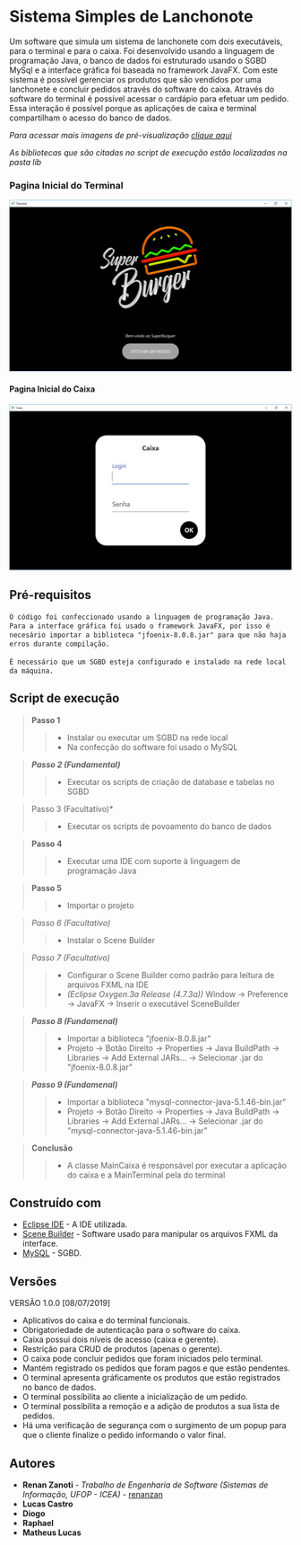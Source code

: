 # Sistema Simples de Lanchonote
Um software que simula um sistema de lanchonete com dois executáveis, para o terminal e para o caixa. Foi desenvolvido usando a linguagem de programação Java, o banco de dados foi estruturado usando o SGBD MySql e a interface gráfica foi baseada no framework JavaFX.
Com este sistema é possível gerenciar os produtos que são vendidos por uma lanchonete e concluir pedidos através do software do caixa. Através do software do terminal é possível acessar o cardápio para efetuar um pedido. Essa interação é possível porque as aplicações de caixa e terminal compartilham o acesso do banco de dados.

*Para acessar mais imagens de pré-visualização [clique aqui](https://github.com/renanzan/Java_JavaFX_BD_Sistema_de_Lanchonete_Simples/tree/master/preview)*

*As bibliotecas que são citadas no script de execução estão localizadas na pasta lib*

### Pagina Inicial do Terminal
![](preview/img_terminal_1.png)

#### Pagina Inicial do Caixa
![](preview/img_caixa_1.png)


## Pré-requisitos
```
O código foi confeccionado usando a linguagem de programação Java. Para a interface gráfica foi usado o framework JavaFX, por isso é necesário importar a biblioteca "jfoenix-8.0.8.jar" para que não haja erros durante compilação.

É necessário que um SGBD esteja configurado e instalado na rede local da máquina.
```

## Script de execução
> **Passo 1**
>> * Instalar ou executar um SGBD na rede local <br>
>> * Na confecção do software foi usado o MySQL <br>

> ***Passo 2 (Fundamental)*** <br>
>> * Executar os scripts de criação de database e tabelas no SGBD <br>

> Passo 3 (Facultativo)* <br>
>> * Executar os scripts de povoamento do banco de dados <br>

> **Passo 4** <br>
>> * Executar uma IDE com suporte à linguagem de programação Java <br>

> **Passo 5** <br>
>> * Importar o projeto <br>

> *Passo 6 (Facultativo)* <br>
>> * Instalar o Scene Builder <br>

> *Passo 7 (Facultativo)* <br>
>> * Configurar o Scene Builder como padrão para leitura de arquivos FXML na IDE <br>
>> * *(Eclipse Oxygen.3a Release (4.7.3a))* Window -> Preference -> JavaFX -> Inserir o executável SceneBuilder <br>

> ***Passo 8 (Fundamenal)*** <br>
>> * Importar a biblioteca "jfoenix-8.0.8.jar" <br>
>> * Projeto -> Botão Direito -> Properties -> Java BuildPath -> Libraries -> Add External JARs... -> Selecionar .jar do "jfoenix-8.0.8.jar"  <br>

> ***Passo 9 (Fundamenal)*** <br>
>> * Importar a biblioteca "mysql-connector-java-5.1.46-bin.jar" <br>
>> * Projeto -> Botão Direito -> Properties -> Java BuildPath -> Libraries -> Add External JARs... -> Selecionar .jar do "mysql-connector-java-5.1.46-bin.jar" <br>

> **Conclusão** <br>
>> * A classe MainCaixa é responsável por executar a aplicação do caixa e a MainTerminal pela do terminal <br>


## Construído com
* [Eclipse IDE](https://www.eclipse.org/) - A IDE utilizada.
* [Scene Builder](https://gluonhq.com/products/scene-builder/) - Software usado para manipular os arquivos FXML da interface.
* [MySQL](https://www.mysql.com/) - SGBD.


## Versões
VERSÃO 1.0.0 [08/07/2019]
* Aplicativos do caixa e do terminal funcionais.
* Obrigatoriedade de autenticação para o software do caixa.
* Caixa possui dois níveis de acesso (caixa e gerente).
* Restrição para CRUD de produtos (apenas o gerente).
* O caixa pode concluir pedidos que foram iniciados pelo terminal.
* Mantém registrado os pedidos que foram pagos e que estão pendentes.
* O terminal apresenta gráficamente os produtos que estão registrados no banco de dados.
* O terminal possibilita ao cliente a inicialização de um pedido.
* O terminal possibilita a remoção e a adição de produtos a sua lista de pedidos.
* Há uma verificação de segurança com o surgimento de um popup para que o cliente finalize o pedido informando o valor final.


## Autores
* **Renan Zanoti** - *Trabalho de Engenharia de Software (Sistemas de Informação, UFOP - ICEA)* - [renanzan](https://github.com/renanzan)
* **Lucas Castro**
* **Diogo**
* **Raphael**
* **Matheus Lucas**
